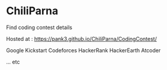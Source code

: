 # ChiliParna
Find coding contest details

Hosted at : https://pank3.github.io/ChiliParna/CodingContest/

Google Kickstart
Codeforces
HackerRank
HackerEarth
Atcoder 

... etc

